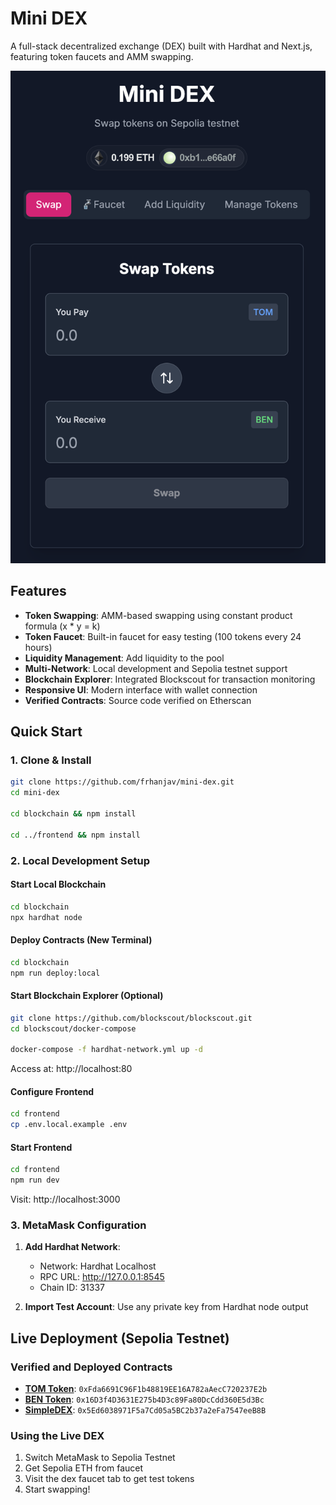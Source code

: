 # Mini DEX

A full-stack decentralized exchange (DEX) built with Hardhat and Next.js, featuring token faucets and AMM swapping.

![Mini DEX Interface](./assets/homepage.png)

## Features

- **Token Swapping**: AMM-based swapping using constant product formula (x \* y = k)
- **Token Faucet**: Built-in faucet for easy testing (100 tokens every 24 hours)
- **Liquidity Management**: Add liquidity to the pool
- **Multi-Network**: Local development and Sepolia testnet support
- **Blockchain Explorer**: Integrated Blockscout for transaction monitoring
- **Responsive UI**: Modern interface with wallet connection
- **Verified Contracts**: Source code verified on Etherscan

## Quick Start

### 1. Clone & Install

```bash
git clone https://github.com/frhanjav/mini-dex.git
cd mini-dex

cd blockchain && npm install

cd ../frontend && npm install
```

### 2. Local Development Setup

#### Start Local Blockchain

```bash
cd blockchain
npx hardhat node
```

#### Deploy Contracts (New Terminal)

```bash
cd blockchain
npm run deploy:local
```

#### Start Blockchain Explorer (Optional)

```bash
git clone https://github.com/blockscout/blockscout.git
cd blockscout/docker-compose

docker-compose -f hardhat-network.yml up -d
```

Access at: http://localhost:80

#### Configure Frontend

```bash
cd frontend
cp .env.local.example .env
```

#### Start Frontend

```bash
cd frontend
npm run dev
```

Visit: http://localhost:3000

### 3. MetaMask Configuration

1. **Add Hardhat Network**:

   - Network: Hardhat Localhost
   - RPC URL: http://127.0.0.1:8545
   - Chain ID: 31337

2. **Import Test Account**: Use any private key from Hardhat node output

## Live Deployment (Sepolia Testnet)

### Verified and Deployed Contracts

- **[TOM Token](https://sepolia.etherscan.io/address/0xFda6691C96F1b48819EE16A782aAecC720237E2b#code)**: `0xFda6691C96F1b48819EE16A782aAecC720237E2b`
- **[BEN Token](https://sepolia.etherscan.io/address/0x16D3f4D3631E275b4D3c89Fa80DcCdd360E5d3Bc#code)**: `0x16D3f4D3631E275b4D3c89Fa80DcCdd360E5d3Bc`
- **[SimpleDEX](https://sepolia.etherscan.io/address/0x5Ed6038971F5a7Cd05a5BC2b37a2eFa7547eeB8B#code)**: `0x5Ed6038971F5a7Cd05a5BC2b37a2eFa7547eeB8B`

### Using the Live DEX

1. Switch MetaMask to Sepolia Testnet
2. Get Sepolia ETH from faucet
3. Visit the dex faucet tab to get test tokens
4. Start swapping!